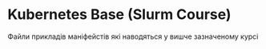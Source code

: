 # Kubernetes Base (Slurm Course)
Файли прикладів маніфейстів які наводяться у вишче зазначеному курсі
